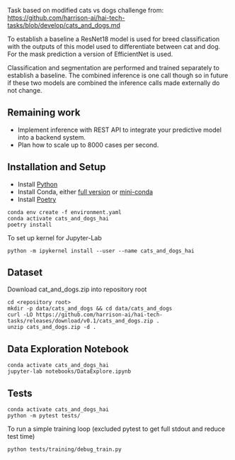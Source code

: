 
Task based on modified cats vs dogs challenge from: https://github.com/harrison-ai/hai-tech-tasks/blob/develop/cats_and_dogs.md

To establish a baseline a ResNet18 model is used for breed classification with the outputs of this model used to differentiate between cat and dog. 
For the mask prediction a version of EfficientNet is used.

Classification and segmentation are performed and trained separately to establish a baseline. The combined inference is one call though so in future if these two models are combined the inference calls made externally do not change.


## Remaining work

* Implement inference with REST API to integrate your predictive model into a backend system.
* Plan how to scale up to 8000 cases per second.


## Installation and Setup

* Install [Python](https://www.python.org/)
* Install Conda, either [full version](https://conda.io/projects/conda/en/latest/user-guide/install/index.html) or [mini-conda](https://docs.anaconda.com/free/miniconda/miniconda-install/)
* Install [Poetry](https://python-poetry.org/docs/#installing-with-the-official-installer)

```
conda env create -f environment.yaml   
conda activate cats_and_dogs_hai
poetry install
```

To set up kernel for Jupyter-Lab 
```
python -m ipykernel install --user --name cats_and_dogs_hai
```

## Dataset

Download cat_and_dogs.zip into repository root
```
cd <repository root>
mkdir -p data/cats_and_dogs && cd data/cats_and_dogs
curl -LO https://github.com/harrison-ai/hai-tech-tasks/releases/download/v0.1/cats_and_dogs.zip .
unzip cats_and_dogs.zip -d .
```

## Data Exploration Notebook
```
conda activate cats_and_dogs_hai
jupyter-lab notebooks/DataExplore.ipynb
```

## Tests

``` 
conda activate cats_and_dogs_hai
python -m pytest tests/
```

To run a simple training loop (excluded pytest to get full stdout and reduce test time)
```
python tests/training/debug_train.py
```

